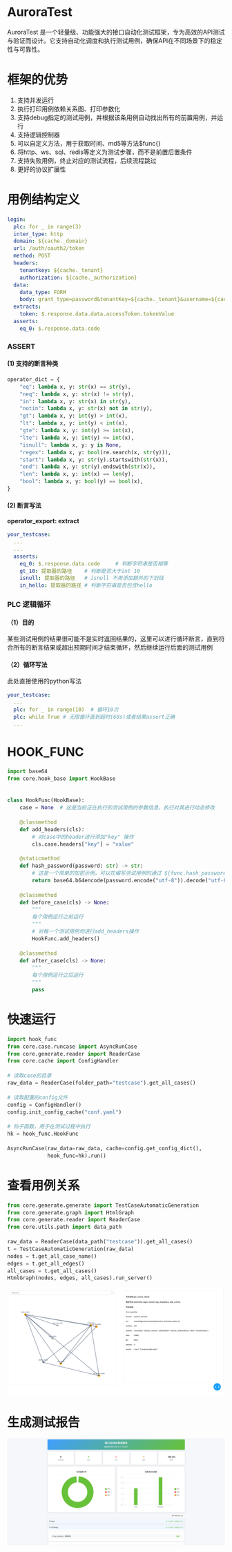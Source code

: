 # AuroraTest

AuroraTest 是一个轻量级、功能强大的接口自动化测试框架，专为高效的API测试与验证而设计。它支持自动化调度和执行测试用例，确保API在不同场景下的稳定性与可靠性。

# 框架的优势

1. 支持并发运行
2. 执行打印用例依赖关系图、打印参数化
3. 支持debug指定的测试用例，并根据该条用例自动找出所有的前置用例，并运行
4. 支持逻辑控制器
5. 可以自定义方法，用于获取时间、md5等方法$func{}
6. 将http、ws、sql、redis等定义为测试步骤，而不是前置后置条件
7. 支持失败用例，终止对应的测试流程，后续流程跳过
8. 更好的协议扩展性
    
# 用例结构定义

```yaml
login:
  plc: for _ in range(3)
  inter_type: http
  domain: ${cache._domain}
  url: /auth/oauth2/token
  method: POST
  headers:
    tenantkey: ${cache._tenant}
    authorization: ${cache._authorization}
  data:
    data_type: FORM
    body: grant_type=password&tenantKey=${cache._tenant}&username=${cache._username}&password=${func.hash_password(cache._password)}&captcha=
  extracts:
    token: $.response.data.data.accessToken.tokenValue
  asserts:
    eq_0: $.response.data.code
```
### ASSERT
#### (1) 支持的断言种类
```python
operator_dict = {
    "eq": lambda x, y: str(x) == str(y),
    "neq": lambda x, y: str(x) != str(y),
    "in": lambda x, y: str(x) in str(y),
    "notin": lambda x, y: str(x) not in str(y),
    "gt": lambda x, y: int(y) > int(x),
    "lt": lambda x, y: int(y) < int(x),
    "gte": lambda x, y: int(y) >= int(x),
    "lte": lambda x, y: int(y) <= int(x),
    "isnull": lambda x, y: y is None,
    "regex": lambda x, y: bool(re.search(x, str(y))),
    "start": lambda x, y: str(y).startswith(str(x)),
    "end": lambda x, y: str(y).endswith(str(x)),
    "len": lambda x, y: int(x) == len(y),
    "bool": lambda x, y: bool(y) == bool(x),
}
```
#### (2) 断言写法
__operator_export: extract__
```yaml
your_testcase:
  ...
  ...
  asserts:
    eq_0: $.response.data.code     # 判断字符串是否相等
    gt_10: 提取器的路径    # 判断是否大于int 10
    isnull: 提取器的路径   # isnull 不用添加额外的下划线
    in_hello: 提取器的路径 # 判断字符串是否包含hello
```

### PLC 逻辑循环
#### （1）目的
某些测试用例的结果很可能不是实时返回结果的，这里可以进行循环断言，直到符合所有的断言结果或超出预期时间才结束循环，然后继续运行后面的测试用例
#### （2）循环写法
此处直接使用的python写法
```yaml
your_testcase:
  ...
  plc: for _ in range(10)  # 循环10次
  plc: while True # 无限循环直到超时(60s)或者结果assert正确
  ...
```


# HOOK_FUNC

```python
import base64
from core.hook_base import HookBase


class HookFunc(HookBase):
    case = None  # 这是当前正在执行的测试用例的参数信息，执行对其进行动态修改

    @classmethod
    def add_headers(cls):
        # 对case中的header进行添加"key" 操作
        cls.case.headers["key"] = "value"

    @staticmethod
    def hash_password(password: str) -> str:
        # 这是一个简单的加密示例，可以在编写测试用例时通过 ${func.hash_password("your_password")} 进行引用
        return base64.b64encode(password.encode("utf-8")).decode("utf-8")

    @classmethod
    def before_case(cls) -> None:
        """
        每个用例运行之前运行
        """
        # 对每一个测试用例均进行add_headers操作
        HookFunc.add_headers()

    @classmethod
    def after_case(cls) -> None:
        """
        每个用例运行之后运行
        """
        pass

```

# 快速运行

```python
import hook_func
from core.case.runcase import AsyncRunCase
from core.generate.reader import ReaderCase
from core.cache import ConfigHandler

# 读取case的目录
raw_data = ReaderCase(folder_path="testcase").get_all_cases()

# 读取配置的config文件
config = ConfigHandler()
config.init_config_cache("conf.yaml")

# 钩子函数，用于在测试过程中执行
hk = hook_func.HookFunc

AsyncRunCase(raw_data=raw_data, cache=config.get_config_dict(),
             hook_func=hk).run()

```

# 查看用例关系

```python
from core.generate.generate import TestCaseAutomaticGeneration
from core.generate.graph import HtmlGraph
from core.generate.reader import ReaderCase
from core.utils.path import data_path

raw_data = ReaderCase(data_path("testcase")).get_all_cases()
t = TestCaseAutomaticGeneration(raw_data)
nodes = t.get_all_case_name()
edges = t.get_all_edges()
all_cases = t.get_all_cases()
HtmlGraph(nodes, edges, all_cases).run_server()
```
![img.png](.resources/img/graph.png)

# 生成测试报告
![img.png](.resources/img/html_report.png)